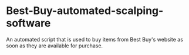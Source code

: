 # Best-Buy-automated-scalping-software
An automated script that is used to buy items from Best Buy's website as soon as they are available for purchase. 
